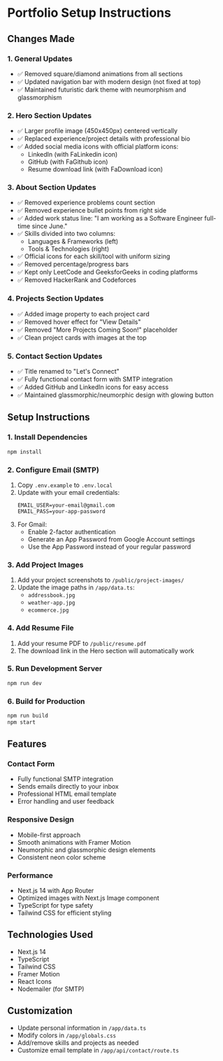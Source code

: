 # Portfolio Setup Instructions

## Changes Made

### 1. General Updates
- ✅ Removed square/diamond animations from all sections
- ✅ Updated navigation bar with modern design (not fixed at top)
- ✅ Maintained futuristic dark theme with neumorphism and glassmorphism

### 2. Hero Section Updates
- ✅ Larger profile image (450x450px) centered vertically
- ✅ Replaced experience/project details with professional bio
- ✅ Added social media icons with official platform icons:
  - LinkedIn (with FaLinkedin icon)
  - GitHub (with FaGithub icon) 
  - Resume download link (with FaDownload icon)

### 3. About Section Updates
- ✅ Removed experience problems count section
- ✅ Removed experience bullet points from right side
- ✅ Added work status line: "I am working as a Software Engineer full-time since June."
- ✅ Skills divided into two columns:
  - Languages & Frameworks (left)
  - Tools & Technologies (right)
- ✅ Official icons for each skill/tool with uniform sizing
- ✅ Removed percentage/progress bars
- ✅ Kept only LeetCode and GeeksforGeeks in coding platforms
- ✅ Removed HackerRank and Codeforces

### 4. Projects Section Updates
- ✅ Added image property to each project card
- ✅ Removed hover effect for "View Details"
- ✅ Removed "More Projects Coming Soon!" placeholder
- ✅ Clean project cards with images at the top

### 5. Contact Section Updates
- ✅ Title renamed to "Let's Connect"
- ✅ Fully functional contact form with SMTP integration
- ✅ Added GitHub and LinkedIn icons for easy access
- ✅ Maintained glassmorphic/neumorphic design with glowing button

## Setup Instructions

### 1. Install Dependencies
```bash
npm install
```

### 2. Configure Email (SMTP)
1. Copy `.env.example` to `.env.local`
2. Update with your email credentials:
   ```
   EMAIL_USER=your-email@gmail.com
   EMAIL_PASS=your-app-password
   ```
3. For Gmail:
   - Enable 2-factor authentication
   - Generate an App Password from Google Account settings
   - Use the App Password instead of your regular password

### 3. Add Project Images
1. Add your project screenshots to `/public/project-images/`
2. Update the image paths in `/app/data.ts`:
   - `addressbook.jpg`
   - `weather-app.jpg`
   - `ecommerce.jpg`

### 4. Add Resume File
1. Add your resume PDF to `/public/resume.pdf`
2. The download link in the Hero section will automatically work

### 5. Run Development Server
```bash
npm run dev
```

### 6. Build for Production
```bash
npm run build
npm start
```

## Features

### Contact Form
- Fully functional SMTP integration
- Sends emails directly to your inbox
- Professional HTML email template
- Error handling and user feedback

### Responsive Design
- Mobile-first approach
- Smooth animations with Framer Motion
- Neumorphic and glassmorphic design elements
- Consistent neon color scheme

### Performance
- Next.js 14 with App Router
- Optimized images with Next.js Image component
- TypeScript for type safety
- Tailwind CSS for efficient styling

## Technologies Used
- Next.js 14
- TypeScript
- Tailwind CSS
- Framer Motion
- React Icons
- Nodemailer (for SMTP)

## Customization
- Update personal information in `/app/data.ts`
- Modify colors in `/app/globals.css`
- Add/remove skills and projects as needed
- Customize email template in `/app/api/contact/route.ts`